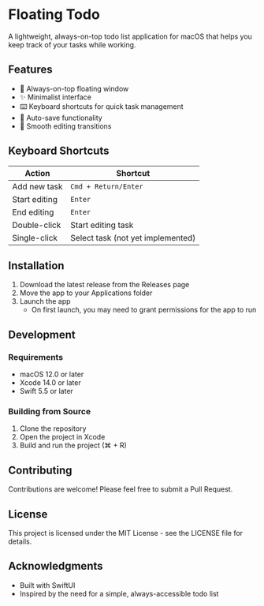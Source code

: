 # Floating Todo

A lightweight, always-on-top todo list application for macOS that helps you keep track of your tasks while working.

## Features

- 📝 Always-on-top floating window
- ✨ Minimalist interface
- ⌨️ Keyboard shortcuts for quick task management
- 🔄 Auto-save functionality
- 💫 Smooth editing transitions

## Keyboard Shortcuts

| Action | Shortcut |
|--------|----------|
| Add new task | `Cmd + Return/Enter` |
| Start editing | `Enter` |
| End editing | `Enter` |
| Double-click | Start editing task |
| Single-click | Select task (not yet implemented) |

## Installation

1. Download the latest release from the Releases page
2. Move the app to your Applications folder
3. Launch the app
   - On first launch, you may need to grant permissions for the app to run

## Development

### Requirements
- macOS 12.0 or later
- Xcode 14.0 or later
- Swift 5.5 or later

### Building from Source
1. Clone the repository 
2. Open the project in Xcode
3. Build and run the project (⌘ + R)

## Contributing

Contributions are welcome! Please feel free to submit a Pull Request.

## License

This project is licensed under the MIT License - see the LICENSE file for details.

## Acknowledgments

- Built with SwiftUI
- Inspired by the need for a simple, always-accessible todo list
